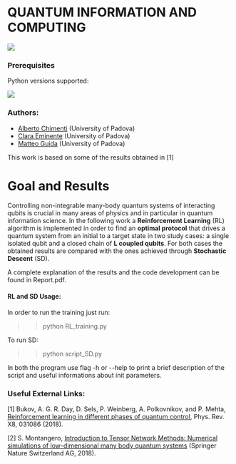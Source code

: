 # QUANTUM INFORMATION AND COMPUTING
![](https://media.giphy.com/media/Hs7QOaQHyo9qhwmv4h/giphy.gif)


### Prerequisites
Python versions supported:

[![](https://img.shields.io/badge/python-3.7+-blue.svg)](https://badge.fury.io/py/root_pandas)

### Authors:

- [Alberto Chimenti](https://github.com/albchim) (University of Padova)
- [Clara Eminente](https://github.com/ceminente) (University of Padova)
- [Matteo Guida](https://github.com/matteoguida) (University of Padova)

This work is based on some of the results obtained in [1]

# Goal and Results 
Controlling non-integrable many-body quantum systems of interacting qubits is crucial in many areas of physics and in particular in quantum information science. In the following work a **Reinforcement Learning** (RL) algorithm is implemented in order to find an **optimal protocol** that drives a quantum system from an initial to a target state in two study cases: a single isolated qubit and a closed chain of **L coupled qubits**. For both cases the obtained results are compared with the ones achieved through **Stochastic Descent** (SD).

A complete explanation of the results and the code development can be found in Report.pdf.

#### RL and SD Usage:
In order to run the training just run:

  >>python RL_training.py

To run SD:

  >>python script_SD.py
  
In both the program use flag -h or --help to print a brief description of the script and useful informations about init parameters.

### Useful External Links:
[1] Bukov,   A.  G.  R.  Day,   D.  Sels,   P.  Weinberg,  A.  Polkovnikov,  and  P.  Mehta,  [Reinforcement learning in different phases of quantum control](https://journals.aps.org/prx/abstract/10.1103/PhysRevX.8.031086), Phys. Rev. X8, 031086 (2018). 

[2] S. Montangero, [Introduction to Tensor Network Methods: Numerical simulations of low-dimensional many body quantum systems](https://www.springer.com/gp/book/9783030014087) (Springer Nature Switzerland AG, 2018).